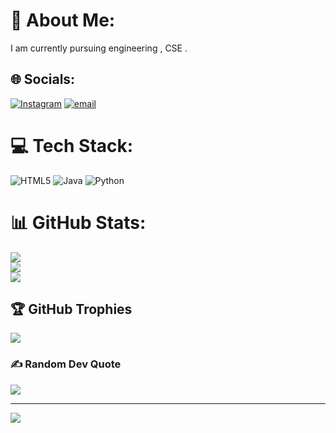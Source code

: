 # 💫 About Me:
I am currently pursuing engineering , CSE .


## 🌐 Socials:
[![Instagram](https://img.shields.io/badge/Instagram-%23E4405F.svg?logo=Instagram&logoColor=white)](https://instagram.com/mr._dheeraj.__) [![email](https://img.shields.io/badge/Email-D14836?logo=gmail&logoColor=white)](mailto:itzdheerajsingh@gmail.com) 

# 💻 Tech Stack:
![HTML5](https://img.shields.io/badge/html5-%23E34F26.svg?style=for-the-badge&logo=html5&logoColor=white) ![Java](https://img.shields.io/badge/java-%23ED8B00.svg?style=for-the-badge&logo=openjdk&logoColor=white) ![Python](https://img.shields.io/badge/python-3670A0?style=for-the-badge&logo=python&logoColor=ffdd54)
# 📊 GitHub Stats:
![](https://github-readme-stats.vercel.app/api?username=MrDheeraj1&theme=dark&hide_border=false&include_all_commits=false&count_private=false)<br/>
![](https://nirzak-streak-stats.vercel.app/?user=MrDheeraj1&theme=dark&hide_border=false)<br/>
![](https://github-readme-stats.vercel.app/api/top-langs/?username=MrDheeraj1&theme=dark&hide_border=false&include_all_commits=false&count_private=false&layout=compact)

## 🏆 GitHub Trophies
![](https://github-profile-trophy.vercel.app/?username=MrDheeraj1&theme=radical&no-frame=false&no-bg=true&margin-w=4)

### ✍️ Random Dev Quote
![](https://quotes-github-readme.vercel.app/api?type=horizontal&theme=radical)

---
[![](https://visitcount.itsvg.in/api?id=MrDheeraj1&icon=0&color=0)](https://visitcount.itsvg.in)

<!-- Proudly created with GPRM ( https://gprm.itsvg.in ) -->
